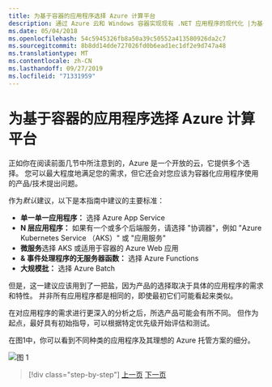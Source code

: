 ```yaml
---
title: 为基于容器的应用程序选择 Azure 计算平台
description: 通过 Azure 云和 Windows 容器实现现有 .NET 应用程序的现代化 |为基于容器的应用程序选择 Azure 计算平台
ms.date: 05/04/2018
ms.openlocfilehash: 54c5945326fb8a50a39c50552a413580926da2c7
ms.sourcegitcommit: 8b8dd14dde727026fd0b6ead1ec1df2e9d747a48
ms.translationtype: MT
ms.contentlocale: zh-CN
ms.lasthandoff: 09/27/2019
ms.locfileid: "71331959"
---
```

# <a name="choosing-azure-compute-platforms-for-container-based-applications"></a>为基于容器的应用程序选择 Azure 计算平台

正如你在阅读前面几节中所注意到的，Azure 是一个开放的云，它提供多个选择。 您可以最大程度地满足您的需求，但它还会对您应该为容器化应用程序使用的产品/技术提出问题。

作为*默认*建议，以下是本指南中建议的主要标准：

- **单一单一应用程序：** 选择 Azure App Service
- **N 层应用程序：** 如果有一个或多个后端服务，请选择 "协调器"，例如 "Azure Kubernetes Service （AKS）" 或 "应用服务"
- **微服务**选择 AKS 或适用于容器的 Azure Web 应用
- **& 事件处理程序的无服务器函数：** 选择 Azure Functions
- **大规模批：** 选择 Azure Batch

但是，这一建议应该用到了一把盐，因为产品的选择取决于具体的应用程序的需求和特性。 并非所有应用程序都是相同的，即使最初它们可能看起来类似。

在对应用程序的需求进行更深入的分析之后，所选产品可能会有所不同。 但作为起点，最好具有初始指导，可以根据特定优先级开始评估和测试。

在图1中，你可以看到不同种类的应用程序及其理想的 Azure 托管方案的细分。

![图 1](./media/image8.5.png)

> [!div class="step-by-step"]
> [上一页](when-to-deploy-windows-containers-to-azure-container-service-kubernetes.md)
> [下一页](build-resilient-services-ready-for-the-cloud-embrace-transient-failures-in-the-cloud.md)
